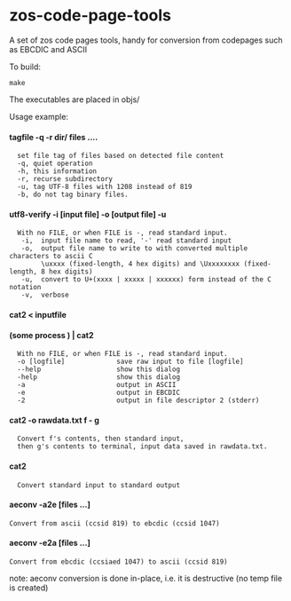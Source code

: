 # zos-code-page-tools
A set of zos code pages tools, handy for conversion from codepages such as EBCDIC and ASCII

To build:
```
make
```

The executables are placed in objs/ 


Usage example:

#### tagfile -q -r dir/ files ....
      set file tag of files based on detected file content
      -q, quiet operation
      -h, this information
      -r, recurse subdirectory
      -u, tag UTF-8 files with 1208 instead of 819
      -b, do not tag binary files. 


#### utf8-verify -i [input file] -o [output file] -u 
      With no FILE, or when FILE is -, read standard input.
       -i,  input file name to read, '-' read standard input
       -o,  output file name to write to with converted multiple characters to ascii C
            \uxxxx (fixed-length, 4 hex digits) and \Uxxxxxxxx (fixed-length, 8 hex digits)
       -u,  convert to U+(xxxx | xxxxx | xxxxxx) form instead of the C notation
       -v,  verbose
 
#### cat2 < inputfile
#### (some process ) | cat2
      With no FILE, or when FILE is -, read standard input.
      -o [logfile]             save raw input to file [logfile]
      --help                   show this dialog
      -help                    show this dialog
      -a                       output in ASCII
      -e                       output in EBCDIC
      -2                       output in file descriptor 2 (stderr)
     
#### cat2 -o rawdata.txt f - g
      Convert f's contents, then standard input,
      then g's contents to terminal, input data saved in rawdata.txt.
####  cat2
      Convert standard input to standard output

#### aeconv -a2e [files ...]
    Convert from ascii (ccsid 819) to ebcdic (ccsid 1047)
#### aeconv -e2a [files ...]
    Convert from ebcdic (ccsiaed 1047) to ascii (ccsid 819)

note: aeconv conversion is done in-place, i.e. it is destructive (no temp file is created)

     
